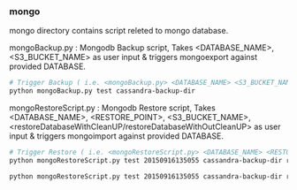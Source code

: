 ### mongo
mongo directory contains script releted to mongo database.

mongoBackup.py : Mongodb Backup script, Takes <DATABASE_NAME>, <S3_BUCKET_NAME> as user input & triggers mongoexport against provided DATABASE.

```bash
# Trigger Backup ( i.e. <mongoBackup.py> <DATABASE_NAME> <S3_BUCKET_NAME> )
python mongoBackup.py test cassandra-backup-dir
```


mongoRestoreScript.py : Mongodb Restore script, Takes <DATABASE_NAME>, <RESTORE_POINT>, <S3_BUCKET_NAME>, <restoreDatabaseWithCleanUP/restoreDatabaseWithOutCleanUP> as user input & triggers mongoimport against provided DATABASE.

```bash
# Trigger Restore ( i.e. <mongoRestoreScript.py> <DATABASE_NAME> <RESTORE_POINT> <S3_BUCKET_NAME> <restoreDatabaseWithCleanUP/restoreDatabaseWithOutCleanUP> )
python mongoRestoreScript.py test 20150916135055 cassandra-backup-dir restoreDatabaseWithCleanUP

python mongoRestoreScript.py test 20150916135055 cassandra-backup-dir restoreDatabaseWithOutCleanUP

```

[mongoBackup.py]:https://github.com/OpsTree/Scripts/blob/master/mongo/mongoBackup.py
[mongoRestoreScript.py]:https://github.com/OpsTree/Scripts/blob/master/mongo/mongoRestoreScript.py
